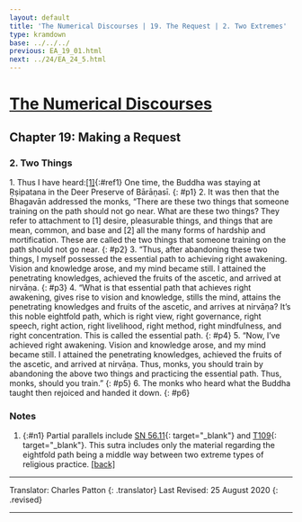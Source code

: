 ```yaml
---
layout: default
title: 'The Numerical Discourses | 19. The Request | 2. Two Extremes'
type: kramdown
base: ../../../
previous: EA_19_01.html
next: ../24/EA_24_5.html
---
```


# [The Numerical Discourses](../index.html)
## Chapter 19: Making a Request
### 2. Two Things

1\. Thus I have heard:[\[1\]](#n1){:#ref1} One time, the Buddha was staying at Ṛṣipatana in the Deer Preserve of Bārāṇasī.
{: #p1}
2\. It was then that the Bhagavān addressed the monks, “There are these two things that someone training on the path should not go near. What are these two things? They refer to attachment to [1] desire, pleasurable things, and things that are mean, common, and base and [2] all the many forms of hardship and mortification. These are called the two things that someone training on the path should not go near.
{: #p2}
3\. “Thus, after abandoning these two things, I myself possessed the essential path to achieving right awakening. Vision and knowledge arose, and my mind became still. I attained the penetrating knowledges, achieved the fruits of the ascetic, and arrived at nirvāṇa.
{: #p3}
4\. “What is that essential path that achieves right awakening, gives rise to vision and knowledge, stills the mind, attains the penetrating knowledges and fruits of the ascetic, and arrives at nirvāṇa? It’s this noble eightfold path, which is right view, right governance, right speech, right action, right livelihood, right method, right mindfulness, and right concentration. This is called the essential path.
{: #p4}
5\. “Now, I’ve achieved right awakening. Vision and knowledge arose, and my mind became still. I attained the penetrating knowledges, achieved the fruits of the ascetic, and arrived at nirvāṇa. Thus, monks, you should train by abandoning the above two things and practicing the essential path. Thus, monks, should you train.”
{: #p5}
6\. The monks who heard what the Buddha taught then rejoiced and handed it down.
{: #p6}

### Notes
1. {:#n1} Partial parallels include [SN 56.11](https://suttacentral.net/sn56.11){: target="_blank"} and [T109](https://suttacentral.net/t109){: target="_blank"}. This sutra includes only the material regarding the eightfold path being a middle way between two extreme types of religious practice. [\[back\]](#ref1)

---

Translator: Charles Patton
{: .translator}
Last Revised: 25 August 2020
{: .revised}

---